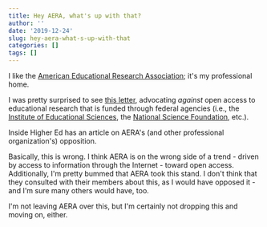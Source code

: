 ```yaml
---
title: Hey AERA, what's up with that?
author: ''
date: '2019-12-24'
slug: hey-aera-what-s-up-with-that
categories: []
tags: []
---
```


I like the [American Educational Research Association](https://aera.net); it's my professional home.

I was pretty surprised to see [this letter](https://newsroom.publishers.org/researchers-and-publishers-oppose-immediate-free-distribution-of-peer-reviewed-journal-articles/), advocating *against* open access to educational research that is funded through federal agencies (i.e., the [Institute of Educational Sciences](https://ies.ed.gov), the [National Science Foundation](https://nsf.gov), etc.).

Inside Higher Ed has an article on AERA's (and other professional organization's) opposition.

Basically, this is wrong. I think AERA is on the wrong side of a trend - driven by access to information through the Internet - toward open access. Additionally, I'm pretty bummed that AERA took this stand. I don't think that they consulted with their members about this, as I would have opposed it - and I'm sure many others would have, too.

I'm not leaving AERA over this, but I'm certainly not dropping this and moving on, either. 